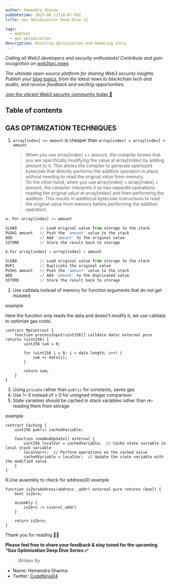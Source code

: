 ```yaml
---
author: Hemendra Sharma
pubDatetime: 2023-06-11T18:07:05Z
title: Gas Optimization Deep Dive v2

tags:
  - web3sec
  - gas optimization
description: Boosting Optimization and Reducing Costs
---
```


<em>Calling all Web3 developers and security enthusiasts! Contribute and gain recognition on [web3sec.news](https://web3sec.news/)

The ultimate open-source platform for sharing Web3 security insights. Publish your [blog topics](https://github.com/Web3secNews/blog),
from the latest news to blockchain tech and audits, and receive feedback and exciting opportunities.</em>

[Join the vibrant Web3 security community today 🤝 ](https://discord.com/invite/CseAxvtrZ3)

## Table of contents

## GAS OPTIMIZATION TECHNIQUES

1. `array[index] += amount` is cheaper than `array[index] = array[index] + amount`
   > When you use array[index] += amount, the compiler knows that you are specifically modifying the value at array[index] by adding amount to it. This allows the compiler to generate optimized bytecode that directly performs the addition operation in place, without needing to read the original value from memory.
   > <br>On the other hand, when you use array[index] = array[index] + amount, the compiler interprets it as two separate operations: reading the original value at array[index] and then performing the addition. This results in additional bytecode instructions to read the original value from memory before performing the addition operation.

```python
a. For array[index] += amount

SLOAD          // Load original value from storage to the stack
PUSH1 amount   // Push the 'amount' value to the stack
ADD            // Add 'amount' to the original value
SSTORE         // Store the result back to storage

b.For array[index] = array[index] + amount

SLOAD          // Load original value from storage to the stack
DUP1           // Duplicate the original value
PUSH1 amount   // Push the 'amount' value to the stack
ADD            // Add 'amount' to the duplicated value
SSTORE         // Store the result back to storage

```

2. Use calldata instead of memory for function arguments that do not get mutated

example

Here the function only reads the data and doesn't modify it, we use calldata to optimize gas costs.

```solidity
contract MyContract {
    function processInput(uint256[] calldata data) external pure returns (uint256) {
        uint256 sum = 0;

        for (uint256 i = 0; i < data.length; i++) {
            sum += data[i];
        }

        return sum;
    }
}
```

3. Using `private` rather than `public` for constants, saves gas
4. Use != 0 instead of > 0 for unsigned integer comparison
5. State variables should be cached in stack variables rather than re-reading them from storage

example

```solidity
contract Caching {
    uint256 public cachedVariable;

    function readAndUpdate() external {
        uint256 localVar = cachedVariable;  // Cache state variable in local stack variable
        localVar++;  // Perform operations on the cached value
        cachedVariable = localVar;  // Update the state variable with the modified value
    }
}

```

6.Use assembly to check for address(0)
example

```solidity
function isZeroAddress(address _addr) external pure returns (bool) {
    bool isZero;

    assembly {
        isZero := iszero(_addr)
    }

    return isZero;
}

```

Thank you for reading ✌🏻

**Please feel free to share your feedback & stay tuned for the upcoming “Gas Optimization Deep Dive Series ✅**

> Written By

- Name: Hemendra Sharma
- Twitter: [CodeNinja04](https://twitter.com/Codeninja04)
